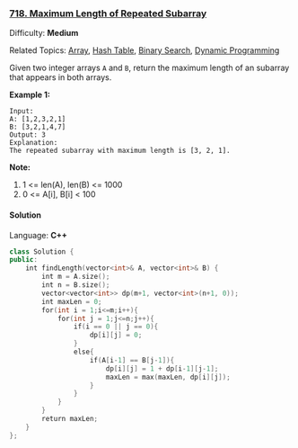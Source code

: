 ### [718\. Maximum Length of Repeated Subarray](https://leetcode.com/problems/maximum-length-of-repeated-subarray/)

Difficulty: **Medium**

Related Topics: [Array](https://leetcode.com/tag/array/), [Hash Table](https://leetcode.com/tag/hash-table/), [Binary Search](https://leetcode.com/tag/binary-search/), [Dynamic Programming](https://leetcode.com/tag/dynamic-programming/)

Given two integer arrays `A` and `B`, return the maximum length of an subarray that appears in both arrays.

**Example 1:**

```
Input:
A: [1,2,3,2,1]
B: [3,2,1,4,7]
Output: 3
Explanation:
The repeated subarray with maximum length is [3, 2, 1].
```

**Note:**

1.  1 <= len(A), len(B) <= 1000
2.  0 <= A[i], B[i] < 100

#### Solution

Language: **C++**

```c++
class Solution {
public:
    int findLength(vector<int>& A, vector<int>& B) {
        int m = A.size();
        int n = B.size();
        vector<vector<int>> dp(m+1, vector<int>(n+1, 0));
        int maxLen = 0;
        for(int i = 1;i<=m;i++){
            for(int j = 1;j<=n;j++){
                if(i == 0 || j == 0){
                    dp[i][j] = 0;
                }
                else{
                    if(A[i-1] == B[j-1]){
                        dp[i][j] = 1 + dp[i-1][j-1];
                        maxLen = max(maxLen, dp[i][j]);
                    }
                }
            }
        }
        return maxLen;
    }
};
```
